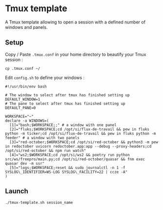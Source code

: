 # Tmux template

A Tmux template allowing to open a session with a defined number of windows and panels.

## Setup

Copy / Paste `.tmux.conf` in your home directory to beautify your Tmux session :
```
cp .tmux.conf ~/
```

Edit `config.sh` to define your windows :
```
#!/usr/bin/env bash

# The window to select after tmux has finished setting up
DEFAULT_WINDOW=1
# The pane to select after tmux has finished setting up
DEFAULT_PANE=0

WORKSPACE="~"
declare -a WINDOWS=(
  [1]="bash;$WORKSPACE;;" # a window with one panel
  [2]="fluks;$WORKSPACE;cd /opt/si/flux-de-travail && pew in fluks python -m ticker;cd /opt/si/flux-de-travail && pew in fluks python -m feeder" # a window with two panels
  [3]="red-october;$WORKSPACE;cd /opt/si/red-october && python3 -m pew in redoctober uvicorn redoctober.app:app --debug --proxy-headers;cd /opt/si/red-october && npm run watch"
  [4]="ws2;$WORKSPACE;cd /opt/si/ws2 && poetry run python src/ws/freepro/main.py;cd /opt/si/red-october/quasar && fnm exec quasar dev -m ssr"
  [5]="logs;$WORKSPACE;reset && sudo journalctl -n 1 -f SYSLOG\_IDENTIFIER=WS-LOG SYSLOG\_FACILITY=22 | ccze -A"
)
```

## Launch
`./tmux-template.sh session_name`
